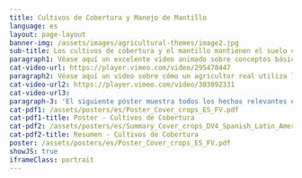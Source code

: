 ```yaml
---
title: Cultivos de Cobertura y Manejo de Mantillo
language: es
layout: page-layout
banner-img: /assets/images/agricultural-themes/image2.jpg
sub-title: Los cultivos de cobertura y el mantillo mantienen el suelo cubierto y, por lo tanto, lo mantienen húmedo y fértil. También evitan la erosión y como cultivos de cobertura leguminosos alimentan su suelo con nitrógeno adicional.
paragraph1: Véase aquí un excelente video animado sobre conceptos básicos de cultivos de cobertura y leguminosas; Aprende sobre los beneficios y sobre cómo hacerlo.
cat-video-url: https://player.vimeo.com/video/295478447
paragraph2: Véase aquí un video sobre cómo un agricultor real utiliza los cultivos de cobertura y el manejo de mantillo para mejorar la fertilidad del suelo y la protección de sus tierras de cultivo.
cat-video-url2: https://player.vimeo.com/video/303892331
cat-video-url3: 
paragraph-3: 'El siguiente póster muestra todos los hechos relevantes en detalle. Véase aquí:'
cat-pdf1: /assets/posters/es/Poster_Cover_crops_ES_FV.pdf
cat-pdf1-title: Poster - Cultivos de Cobertura
cat-pdf2: /assets/posters/es/Summary_Cover_crops_DV4_Spanish_Latin_America_Updated.pdf
cat-pdf2-title: Resumen - Cultivos de Cobertura
poster: /assets/posters/es/Poster_Cover_crops_ES_FV.pdf
showJS: true
iframeClass: portrait
---
```

